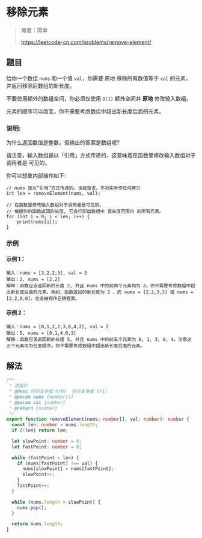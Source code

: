 # 移除元素

> 难度：简单
>
> https://leetcode-cn.com/problems/remove-element/

## 题目

给你一个数组 `nums` 和一个值 `val`，你需要 原地 移除所有数值等于 `val` 的元素，
并返回移除后数组的新长度。

不要使用额外的数组空间，你必须仅使用 `O(1)` 额外空间并 **原地** 修改输入数组。

元素的顺序可以改变。你不需要考虑数组中超出新长度后面的元素。

### 说明:

为什么返回数值是整数，但输出的答案是数组呢?

请注意，输入数组是以「引用」方式传递的，这意味着在函数里修改输入数组对于调用者是
可见的。

你可以想象内部操作如下:

```
// nums 是以“引用”方式传递的。也就是说，不对实参作任何拷贝
int len = removeElement(nums, val);

// 在函数里修改输入数组对于调用者是可见的。
// 根据你的函数返回的长度, 它会打印出数组中 该长度范围内 的所有元素。
for (int i = 0; i < len; i++) {
    print(nums[i]);
}
```

### 示例

#### 示例 1：

```
输入：nums = [3,2,2,3], val = 3
输出：2, nums = [2,2]
解释：函数应该返回新的长度 2, 并且 nums 中的前两个元素均为 2。你不需要考虑数组中超出新长度后面的元素。例如，函数返回的新长度为 2 ，而 nums = [2,2,3,3] 或 nums = [2,2,0,0]，也会被视作正确答案。
```

#### 示例 2：

```
输入：nums = [0,1,2,2,3,0,4,2], val = 2
输出：5, nums = [0,1,4,0,3]
解释：函数应该返回新的长度 5, 并且 nums 中的前五个元素为 0, 1, 3, 0, 4。注意这五个元素可为任意顺序。你不需要考虑数组中超出新长度后面的元素。
```

## 解法

```typescript
/**
 * 双指针
 * @desc 时间复杂度 O(N)  空间复杂度 O(1)
 * @param nums {number[]}
 * @param val {number}
 * @return {number}
 */
export function removeElement(nums: number[], val: number): number {
  const len: number = nums.length;
  if (!len) return len;

  let slowPoint: number = 0;
  let fastPoint: number = 0;

  while (fastPoint < len) {
    if (nums[fastPoint] !== val) {
      nums[slowPoint] = nums[fastPoint];
      slowPoint++;
    }
    fastPoint++;
  }

  while (nums.length > slowPoint) {
    nums.pop();
  }

  return nums.length;
}
```
